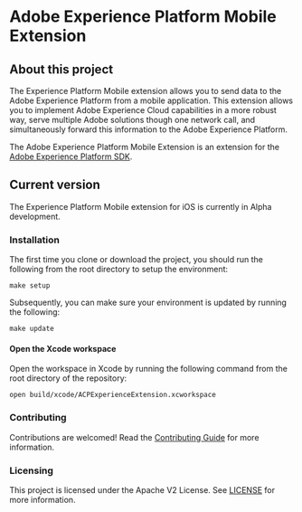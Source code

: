 # Adobe Experience Platform Mobile Extension


## About this project

The Experience Platform Mobile extension allows you to send data to the Adobe Experience Platform from a mobile application. This extension allows you to implement Adobe Experience Cloud capabilities in a more robust way, serve multiple Adobe solutions though one network call, and simultaneously forward this information to the Adobe Experience Platform.

The Adobe Experience Platform Mobile Extension is an extension for the [Adobe Experience Platform SDK](https://github.com/Adobe-Marketing-Cloud/acp-sdks).

## Current version
The Experience Platform Mobile extension for iOS is currently in Alpha development.

### Installation

The first time you clone or download the project, you should run the following from the root directory to setup the environment:

~~~
make setup
~~~

Subsequently, you can make sure your environment is updated by running the following:

~~~
make update
~~~

#### Open the Xcode workspace
Open the workspace in Xcode by running the following command from the root directory of the repository:

~~~
open build/xcode/ACPExperienceExtension.xcworkspace
~~~

### Contributing

Contributions are welcomed! Read the [Contributing Guide](./.github/CONTRIBUTING.md) for more information.

### Licensing

This project is licensed under the Apache V2 License. See [LICENSE](LICENSE) for more information.
